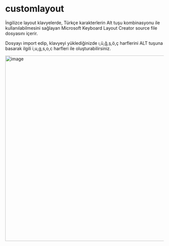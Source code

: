 # customlayout
İngilizce layout klavyelerde, Türkçe karakterlerin Alt tuşu kombinasyonu ile kullanılabilmesini sağlayan Microsoft Keyboard Layout Creator source file dosyasını içerir.

Dosyayı import edip, klavyeyi yüklediğinizde ı,ü,ğ,ş,ö,ç harflerini ALT tuşuna basarak ilgili i,u,g,s,o,c harfleri ile oluşturabilirsiniz.

<img width="590" alt="image" src="https://user-images.githubusercontent.com/26158545/152527769-b93c86d5-fac2-4f79-bf4a-00afd899e4b1.png">
